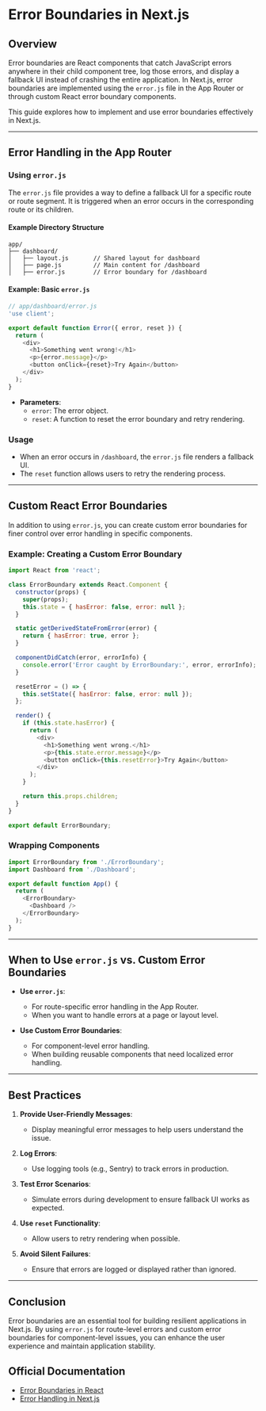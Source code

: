 # Error Boundaries in Next.js

## Overview

Error boundaries are React components that catch JavaScript errors anywhere in their child component tree, log those errors, and display a fallback UI instead of crashing the entire application. In Next.js, error boundaries are implemented using the `error.js` file in the App Router or through custom React error boundary components.

This guide explores how to implement and use error boundaries effectively in Next.js.

---

## Error Handling in the App Router

### Using `error.js`

The `error.js` file provides a way to define a fallback UI for a specific route or route segment. It is triggered when an error occurs in the corresponding route or its children.

#### Example Directory Structure

```plaintext
app/
├── dashboard/
│   ├── layout.js       // Shared layout for dashboard
│   ├── page.js         // Main content for /dashboard
│   ├── error.js        // Error boundary for /dashboard
```

#### Example: Basic `error.js`

```javascript
// app/dashboard/error.js
'use client';

export default function Error({ error, reset }) {
  return (
    <div>
      <h1>Something went wrong!</h1>
      <p>{error.message}</p>
      <button onClick={reset}>Try Again</button>
    </div>
  );
}
```

- **Parameters**:
  - `error`: The error object.
  - `reset`: A function to reset the error boundary and retry rendering.

### Usage

- When an error occurs in `/dashboard`, the `error.js` file renders a fallback UI.
- The `reset` function allows users to retry the rendering process.

---

## Custom React Error Boundaries

In addition to using `error.js`, you can create custom error boundaries for finer control over error handling in specific components.

### Example: Creating a Custom Error Boundary

```javascript
import React from 'react';

class ErrorBoundary extends React.Component {
  constructor(props) {
    super(props);
    this.state = { hasError: false, error: null };
  }

  static getDerivedStateFromError(error) {
    return { hasError: true, error };
  }

  componentDidCatch(error, errorInfo) {
    console.error('Error caught by ErrorBoundary:', error, errorInfo);
  }

  resetError = () => {
    this.setState({ hasError: false, error: null });
  };

  render() {
    if (this.state.hasError) {
      return (
        <div>
          <h1>Something went wrong.</h1>
          <p>{this.state.error.message}</p>
          <button onClick={this.resetError}>Try Again</button>
        </div>
      );
    }

    return this.props.children;
  }
}

export default ErrorBoundary;
```

### Wrapping Components

```javascript
import ErrorBoundary from './ErrorBoundary';
import Dashboard from './Dashboard';

export default function App() {
  return (
    <ErrorBoundary>
      <Dashboard />
    </ErrorBoundary>
  );
}
```

---

## When to Use `error.js` vs. Custom Error Boundaries

- **Use `error.js`**:
  - For route-specific error handling in the App Router.
  - When you want to handle errors at a page or layout level.

- **Use Custom Error Boundaries**:
  - For component-level error handling.
  - When building reusable components that need localized error handling.

---

## Best Practices

1. **Provide User-Friendly Messages**:
   - Display meaningful error messages to help users understand the issue.

2. **Log Errors**:
   - Use logging tools (e.g., Sentry) to track errors in production.

3. **Test Error Scenarios**:
   - Simulate errors during development to ensure fallback UI works as expected.

4. **Use `reset` Functionality**:
   - Allow users to retry rendering when possible.

5. **Avoid Silent Failures**:
   - Ensure that errors are logged or displayed rather than ignored.

---

## Conclusion

Error boundaries are an essential tool for building resilient applications in Next.js. By using `error.js` for route-level errors and custom error boundaries for component-level issues, you can enhance the user experience and maintain application stability.

## Official Documentation

- [Error Boundaries in React](https://reactjs.org/docs/error-boundaries.html)
- [Error Handling in Next.js](https://nextjs.org/docs/app/building-your-application/routing/error-handling)

